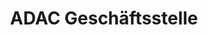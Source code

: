 ---
title: "ADAC Geschäftsstelle"
url: /muenchen/adac-geschaeftsstelle-sendlinger-tor-platz/
shop: Reisebüro
---